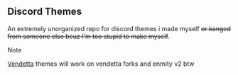 ## Discord Themes
An extremely unorganized repo for discord themes i made myself ~~or kanged from someone else bcuz I'm too stupid to make myself~~.
>[!Note]
>[Vendetta](https://github.com/Quinxxxx/DT/tree/main/Vendetta) themes will work on vendetta forks and enmity v2 btw
